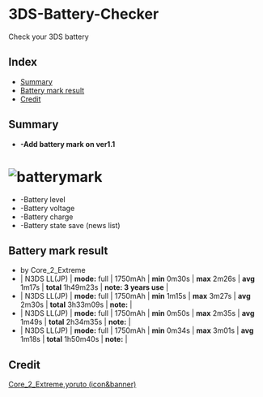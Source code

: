 # 3DS-Battery-Checker
Check your 3DS battery

## Index
* [Summary](https://github.com/Core-2-Extreme/3DS-Battery-Checker#summary)
* [Battery mark result](https://github.com/Core-2-Extreme/3DS-Battery-Checker#battery-mark-result)
* [Credit](https://github.com/Core-2-Extreme/3DS-Battery-Checker#credit)

## Summary

* **-Add battery mark on ver1.1**

# ![batterymark](https://user-images.githubusercontent.com/45873899/50693476-664eb700-107a-11e9-833f-cf850933e9cd.png)

* -Battery level
* -Battery voltage
* -Battery charge
* -Battery state save (news list)

## Battery mark result

* by Core_2_Extreme
* | N3DS LL(JP) | **mode:** full | 1750mAh | **min** 0m30s | **max** 2m26s | **avg** 1m17s | **total** 1h49m23s | **note: 3 years use** |
* | N3DS LL(JP) | **mode:** full | 1750mAh | **min** 1m15s | **max** 3m27s | **avg** 2m30s | **total** 3h33m09s | **note:** |
* | N3DS LL(JP) | **mode:** full | 1750mAh | **min** 0m50s | **max** 2m35s | **avg** 1m49s | **total** 2h34m35s | **note:** |
* | N3DS LL(JP) | **mode:** full | 1750mAh | **min** 0m34s | **max** 3m01s | **avg** 1m18s | **total** 1h50m40s | **note:** |


## Credit
[Core_2_Extreme](https://twitter.com/toshi800348),[yoruto (icon&banner)](https://twitter.com/yamu_yoruto)
